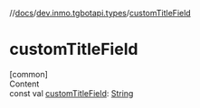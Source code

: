 //[docs](../../index.md)/[dev.inmo.tgbotapi.types](index.md)/[customTitleField](custom-title-field.md)



# customTitleField  
[common]  
Content  
const val [customTitleField](custom-title-field.md): [String](https://kotlinlang.org/api/latest/jvm/stdlib/kotlin/-string/index.html)  



